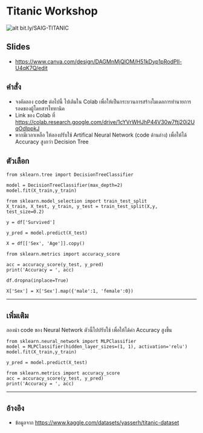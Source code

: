 # Titanic Workshop

![alt bit.ly/SAIG-TITANIC](https://saig-kmitl.github.io/titanic-workshop/saig-titanic-qr.jpg)

## Slides
* https://www.canva.com/design/DAGMnMjQlOM/H51kDyp1pRodPIl-U4qK7Q/edit 

## คำสั่ง
* จงคัดลอง code ต่อไปนี้ ไปเติมใน Colab เพื่อให้เป็นกระบวนการสร้างโมเดลการทำนายการรอดของผู้โดยสารไททานิค
* Link ของ Colab ที่  https://colab.research.google.com/drive/1cYVrWHJhP44V30w7ftj20i2UqOdlppkJ
* หากมีเวลาเหลือ ให้ลองปรับใช้ Artifical Neural Network (code ด้านล่าง) เพื่อให้ได้ Accuracy สูงกว่า Decision Tree

## ตัวเลือก


```
from sklearn.tree import DecisionTreeClassifier

model = DecisionTreeClassifier(max_depth=2)
model.fit(X_train,y_train)
```


```
from sklearn.model_selection import train_test_split
X_train, X_test, y_train, y_test = train_test_split(X,y, test_size=0.2)
```



```
y = df['Survived']
```


```
y_pred = model.predict(X_test)
```


```
X = df[['Sex', 'Age']].copy()
```


```
from sklearn.metrics import accuracy_score

acc = accuracy_score(y_test, y_pred)
print('Accuracy = ', acc)
```



```
df.dropna(inplace=True)
```



```
X['Sex'] = X['Sex'].map({'male':1, 'female':0})
```
---
## เพิ่มเติม
ลองนำ code ของ Neural Network ตัวนี้ไปปรับใช้ เพื่อให้ได้ค่า Accuracy สูงขึ้น

```
from sklearn.neural_network import MLPClassifier
model = MLPClassifier(hidden_layer_sizes=(1, 1), activation='relu')
model.fit(X_train,y_train)

y_pred = model.predict(X_test)

from sklearn.metrics import accuracy_score
acc = accuracy_score(y_test, y_pred)
print('Accuracy = ', acc)
```

---
## อ้างอิง
* ข้อมูลจาก https://www.kaggle.com/datasets/yasserh/titanic-dataset
